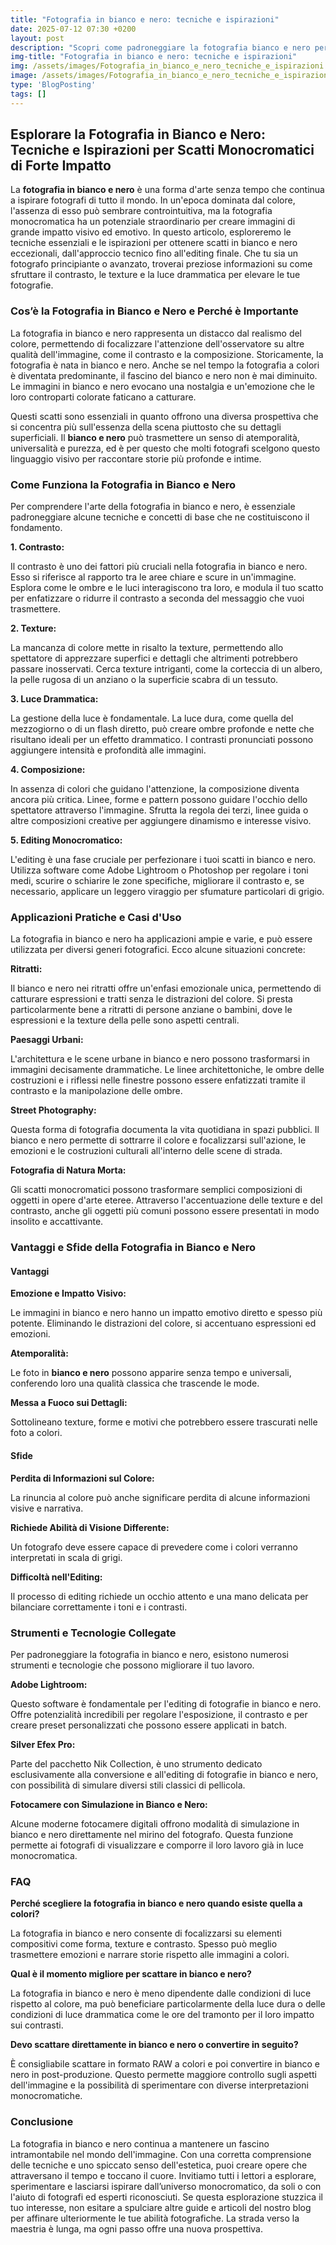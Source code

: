 ```yaml
---
title: "Fotografia in bianco e nero: tecniche e ispirazioni"
date: 2025-07-12 07:30 +0200
layout: post
description: "Scopri come padroneggiare la fotografia bianco e nero per scatti mozzafiato, esaltando il contrasto e la luce drammatica con tecniche ed editing avanzati."
img-title: "Fotografia in bianco e nero: tecniche e ispirazioni"
img: /assets/images/Fotografia_in_bianco_e_nero_tecniche_e_ispirazioni.jpg
image: /assets/images/Fotografia_in_bianco_e_nero_tecniche_e_ispirazioni.jpg
type: 'BlogPosting'
tags: []
---
```


## Esplorare la Fotografia in Bianco e Nero: Tecniche e Ispirazioni per Scatti Monocromatici di Forte Impatto

La **fotografia in bianco e nero** è una forma d'arte senza tempo che continua a ispirare fotografi di tutto il mondo. In un'epoca dominata dal colore, l'assenza di esso può sembrare controintuitiva, ma la fotografia monocromatica ha un potenziale straordinario per creare immagini di grande impatto visivo ed emotivo. In questo articolo, esploreremo le tecniche essenziali e le ispirazioni per ottenere scatti in bianco e nero eccezionali, dall'approccio tecnico fino all'editing finale. Che tu sia un fotografo principiante o avanzato, troverai preziose informazioni su come sfruttare il contrasto, le texture e la luce drammatica per elevare le tue fotografie.

### Cos’è la Fotografia in Bianco e Nero e Perché è Importante

La fotografia in bianco e nero rappresenta un distacco dal realismo del colore, permettendo di focalizzare l'attenzione dell'osservatore su altre qualità dell'immagine, come il contrasto e la composizione. Storicamente, la fotografia è nata in bianco e nero. Anche se nel tempo la fotografia a colori è diventata predominante, il fascino del bianco e nero non è mai diminuito. Le immagini in bianco e nero evocano una nostalgia e un'emozione che le loro controparti colorate faticano a catturare.

Questi scatti sono essenziali in quanto offrono una diversa prospettiva che si concentra più sull'essenza della scena piuttosto che su dettagli superficiali. Il **bianco e nero** può trasmettere un senso di atemporalità, universalità e purezza, ed è per questo che molti fotografi scelgono questo linguaggio visivo per raccontare storie più profonde e intime.

### Come Funziona la Fotografia in Bianco e Nero

Per comprendere l'arte della fotografia in bianco e nero, è essenziale padroneggiare alcune tecniche e concetti di base che ne costituiscono il fondamento.

**1. Contrasto:**

Il contrasto è uno dei fattori più cruciali nella fotografia in bianco e nero. Esso si riferisce al rapporto tra le aree chiare e scure in un'immagine. Esplora come le ombre e le luci interagiscono tra loro, e modula il tuo scatto per enfatizzare o ridurre il contrasto a seconda del messaggio che vuoi trasmettere.

**2. Texture:**

La mancanza di colore mette in risalto la texture, permettendo allo spettatore di apprezzare superfici e dettagli che altrimenti potrebbero passare inosservati. Cerca texture intriganti, come la corteccia di un albero, la pelle rugosa di un anziano o la superficie scabra di un tessuto.

**3. Luce Drammatica:**

La gestione della luce è fondamentale. La luce dura, come quella del mezzogiorno o di un flash diretto, può creare ombre profonde e nette che risultano ideali per un effetto drammatico. I contrasti pronunciati possono aggiungere intensità e profondità alle immagini.

**4. Composizione:**

In assenza di colori che guidano l'attenzione, la composizione diventa ancora più critica. Linee, forme e pattern possono guidare l'occhio dello spettatore attraverso l'immagine. Sfrutta la regola dei terzi, linee guida o altre composizioni creative per aggiungere dinamismo e interesse visivo.

**5. Editing Monocromatico:**

L'editing è una fase cruciale per perfezionare i tuoi scatti in bianco e nero. Utilizza software come Adobe Lightroom o Photoshop per regolare i toni medi, scurire o schiarire le zone specifiche, migliorare il contrasto e, se necessario, applicare un leggero viraggio per sfumature particolari di grigio.

### Applicazioni Pratiche e Casi d'Uso

La fotografia in bianco e nero ha applicazioni ampie e varie, e può essere utilizzata per diversi generi fotografici. Ecco alcune situazioni concrete:

**Ritratti:**

Il bianco e nero nei ritratti offre un'enfasi emozionale unica, permettendo di catturare espressioni e tratti senza le distrazioni del colore. Si presta particolarmente bene a ritratti di persone anziane o bambini, dove le espressioni e la texture della pelle sono aspetti centrali.

**Paesaggi Urbani:**

L'architettura e le scene urbane in bianco e nero possono trasformarsi in immagini decisamente drammatiche. Le linee architettoniche, le ombre delle costruzioni e i riflessi nelle finestre possono essere enfatizzati tramite il contrasto e la manipolazione delle ombre.

**Street Photography:**

Questa forma di fotografia documenta la vita quotidiana in spazi pubblici. Il bianco e nero permette di sottrarre il colore e focalizzarsi sull'azione, le emozioni e le costruzioni culturali all'interno delle scene di strada.

**Fotografia di Natura Morta:**

Gli scatti monocromatici possono trasformare semplici composizioni di oggetti in opere d'arte eteree. Attraverso l'accentuazione delle texture e del contrasto, anche gli oggetti più comuni possono essere presentati in modo insolito e accattivante.

### Vantaggi e Sfide della Fotografia in Bianco e Nero

#### Vantaggi

**Emozione e Impatto Visivo:**

Le immagini in bianco e nero hanno un impatto emotivo diretto e spesso più potente. Eliminando le distrazioni del colore, si accentuano espressioni ed emozioni.

**Atemporalità:**

Le foto in **bianco e nero** possono apparire senza tempo e universali, conferendo loro una qualità classica che trascende le mode.

**Messa a Fuoco sui Dettagli:**

Sottolineano texture, forme e motivi che potrebbero essere trascurati nelle foto a colori.

#### Sfide

**Perdita di Informazioni sul Colore:**

La rinuncia al colore può anche significare perdita di alcune informazioni visive e narrativa.

**Richiede Abilità di Visione Differente:**

Un fotografo deve essere capace di prevedere come i colori verranno interpretati in scala di grigi.

**Difficoltà nell'Editing:**

Il processo di editing richiede un occhio attento e una mano delicata per bilanciare correttamente i toni e i contrasti.

### Strumenti e Tecnologie Collegate

Per padroneggiare la fotografia in bianco e nero, esistono numerosi strumenti e tecnologie che possono migliorare il tuo lavoro.

**Adobe Lightroom:**

Questo software è fondamentale per l'editing di fotografie in bianco e nero. Offre potenzialità incredibili per regolare l'esposizione, il contrasto e per creare preset personalizzati che possono essere applicati in batch.

**Silver Efex Pro:**

Parte del pacchetto Nik Collection, è uno strumento dedicato esclusivamente alla conversione e all'editing di fotografie in bianco e nero, con possibilità di simulare diversi stili classici di pellicola.

**Fotocamere con Simulazione in Bianco e Nero:**

Alcune moderne fotocamere digitali offrono modalità di simulazione in bianco e nero direttamente nel mirino del fotografo. Questa funzione permette ai fotografi di visualizzare e comporre il loro lavoro già in luce monocromatica.

### FAQ

**Perché scegliere la fotografia in bianco e nero quando esiste quella a colori?**

La fotografia in bianco e nero consente di focalizzarsi su elementi compositivi come forma, texture e contrasto. Spesso può meglio trasmettere emozioni e narrare storie rispetto alle immagini a colori.

**Qual è il momento migliore per scattare in bianco e nero?**

La fotografia in bianco e nero è meno dipendente dalle condizioni di luce rispetto al colore, ma può beneficiare particolarmente della luce dura o delle condizioni di luce drammatica come le ore del tramonto per il loro impatto sui contrasti.

**Devo scattare direttamente in bianco e nero o convertire in seguito?**

È consigliabile scattare in formato RAW a colori e poi convertire in bianco e nero in post-produzione. Questo permette maggiore controllo sugli aspetti dell'immagine e la possibilità di sperimentare con diverse interpretazioni monocromatiche.

### Conclusione

La fotografia in bianco e nero continua a mantenere un fascino intramontabile nel mondo dell'immagine. Con una corretta comprensione delle tecniche e uno spiccato senso dell'estetica, puoi creare opere che attraversano il tempo e toccano il cuore. Invitiamo tutti i lettori a esplorare, sperimentare e lasciarsi ispirare dall’universo monocromatico, da soli o con l'aiuto di fotografi ed esperti riconosciuti. Se questa esplorazione stuzzica il tuo interesse, non esitare a spulciare altre guide e articoli del nostro blog per affinare ulteriormente le tue abilità fotografiche. La strada verso la maestria è lunga, ma ogni passo offre una nuova prospettiva.